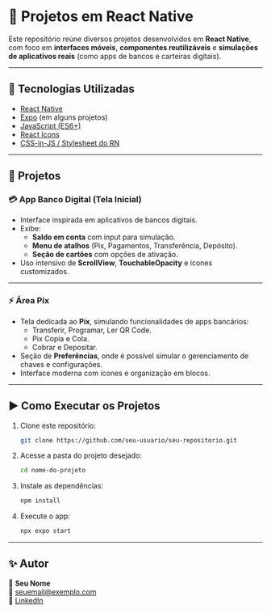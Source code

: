 # 📱 Projetos em React Native  

Este repositório reúne diversos projetos desenvolvidos em **React Native**, com foco em **interfaces móveis**, **componentes reutilizáveis** e **simulações de aplicativos reais** (como apps de bancos e carteiras digitais).  

---

## 🚀 Tecnologias Utilizadas
- [React Native](https://reactnative.dev/)  
- [Expo](https://expo.dev/) (em alguns projetos)  
- [JavaScript (ES6+)](https://developer.mozilla.org/pt-BR/docs/Web/JavaScript)  
- [React Icons](https://react-icons.github.io/react-icons/)  
- [CSS-in-JS / Stylesheet do RN](https://reactnative.dev/docs/style)  

---

## 📂 Projetos

### 💳 **App Banco Digital (Tela Inicial)**
- Interface inspirada em aplicativos de bancos digitais.  
- Exibe:  
  - **Saldo em conta** com input para simulação.  
  - **Menu de atalhos** (Pix, Pagamentos, Transferência, Depósito).  
  - **Seção de cartões** com opções de ativação.  
- Uso intensivo de **ScrollView**, **TouchableOpacity** e ícones customizados.  

---

### ⚡ **Área Pix**
- Tela dedicada ao **Pix**, simulando funcionalidades de apps bancários:  
  - Transferir, Programar, Ler QR Code.  
  - Pix Copia e Cola.  
  - Cobrar e Depositar.  
- Seção de **Preferências**, onde é possível simular o gerenciamento de chaves e configurações.  
- Interface moderna com ícones e organização em blocos.  

---

## ▶️ Como Executar os Projetos

1. Clone este repositório:  
   ```bash
   git clone https://github.com/seu-usuario/seu-repositorio.git
   ```

2. Acesse a pasta do projeto desejado:  
   ```bash
   cd nome-do-projeto
   ```

3. Instale as dependências:  
   ```bash
   npm install
   ```

4. Execute o app:  
   ```bash
   npx expo start
   ```

---

## ✨ Autor
👤 **Seu Nome**  
📧 seuemail@exemplo.com  
🔗 [LinkedIn](https://linkedin.com/in/seuusuario)
